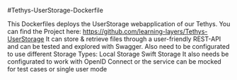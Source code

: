 #Tethys-UserStorage-Dockerfile

This Dockerfiles deploys the UserStorage webapplication of our Tethys. You can find the Project here: https://github.com/learning-layers/Tethys-UserStorage
It can store & retrieve files through a user-friendly REST-API and can be tested and explored with Swagger.
Also need to be configurated to use different Storage Types:
Local Storage
Swift Storage
It also needs be configurated to work with OpenID Connect or the service can be mocked for test cases or single user mode 
